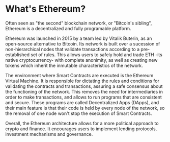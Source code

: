 # What's Ethereum?

Often seen as "the second" blockchain network, or "Bitcoin's sibling", Ethereum is a decentralized and fully programable platform. 

Ethereum was launched in 2015 by a team led by Vitalik Buterin, as an open-source alternative to Bitcoin. Its network is built over a sucession of non-hierarchical nodes that validate transactions according to a pre-established set of rules. This allows users to safely hold and trade ETH -its native cryptocurrency- with complete anonimity, as well as creating new tokens which inherit the inmutable characteristics of the network.

The environment where Smart Contracts are executed is the Ethereum Virtual Machine. It is responsible for dictating the rules and conditions for validating the contracts and transactions, assuring a safe consensus about the functioning of the network. This removes the need for intermediaries in order to make transactions, and allows to run programs that are consistent and secure. These programs are called Decentralized Apps (DApps), and their main feature is that their code is held by every node of the network, so the removal of one node won't stop the execution of Smart Contracts.

Overall, the Ethereum architecture allows for a more political approach to crypto and finance. It encourages users to implement lending protocols, investment mechanisms and governance.

